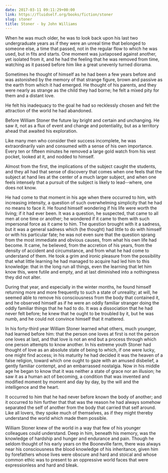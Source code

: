 ```yaml
---
date: 2017-03-11 09:11:29+00:00
link: https://fluidself.org/books/fiction/stoner
slug: stoner
title: Stoner - by John Williams
---
```


When he was much older, he was to look back upon his last two undergraduate years as if they were an unreal time that belonged to someone else, a time that passed, not in the regular flow to which he was used, but in fits and starts. One moment was juxtaposed against another, yet isolated from it, and he had the feeling that he was removed from time, watching as it passed before him like a great unevenly turned diorama.

Sometimes he thought of himself as he had been a few years before and was astonished by the memory of that strange figure, brown and passive as the earth from which it had emerged. He thought of his parents, and they were nearly as strange as the child they had borne; he felt a mixed pity for them and a distant love.

He felt his inadequacy to the goal he had so recklessly chosen and felt the attraction of the world he had abandoned.

Before William Stoner the future lay bright and certain and unchanging. He saw it, not as a flux of event and change and potentiality, but as a territory ahead that awaited his exploration.

Like many men who consider their success incomplete, he was extraordinarily vain and consumed with a sense of his own importance. Every ten or fifteen minutes he removed a large gold watch from his vest pocket, looked at it, and nodded to himself.

Almost from the first, the implications of the subject caught the students, and they all had that sense of discovery that comes when one feels that the subject at hand lies at the center of a much larger subject, and when one feels intensely that a pursuit of the subject is likely to lead--where, one does not know.

He had come to that moment in his age when there occurred to him, with increasing intensity, a question of such overwhelming simplicity that he had no means to face it. He found himself wondering if his life were worth the living; if it had ever been. It was a question, he suspected, that came to all men at one time or another; he wondered if it came to them with such impersonal force as it came to him. The question brought with it a sadness, but it was a general sadness which (he thought) had little to do with himself or with his particular fate; he was not even sure that the question sprang from the most immediate and obvious causes, from what his own life had become. It came, he believed, from the accretion of his years, from the density of accident and circumstance, and from what he had come to understand of them. He took a grim and ironic pleasure from the possibility that what little learning he had managed to acquire had led him to this knowledge: that in the long run all things, even the learning that let him know this, were futile and empty, and at last diminished into a nothingness they did not alter.

During that year, and especially in the winter months, he found himself returning more and more frequently to such a state of unreality; at will, he seemed able to remove his consciousness from the body that contained it, and he observed himself as if he were an oddly familiar stranger doing the oddly familiar things that he had to do. It was a dissociation that he had never felt before; he knew that he ought to be troubled by it, but he was numb, and he could not convince himself that it mattered.

In his forty-third year William Stoner learned what others, much younger, had learned before him: that the person one loves at first is not the person one loves at last, and that love is not an end but a process through which one person attempts to know another. In his extreme youth Stoner had thought of love as an absolute state of being to which, if one were lucky, one might find access; in his maturity he had decided it was the heaven of a false religion, toward which one ought to gaze with an amused disbelief, a gently familiar contempt, and an embarrassed nostalgia. Now in his middle age he began to know that it was neither a state of grace nor an illusion; he saw it as a human act of becoming, a condition that was invented and modified moment by moment and day by day, by the will and the intelligence and the heart.

It occurred to him that he had never before known the body of another; and it occurred to him further that that was the reason he had always somehow separated the self of another from the body that carried that self around. Like all lovers, they spoke much of themselves, as if they might thereby understand the world which made them possible.

William Stoner knew of the world in a way that few of his younger colleagues could understand. Deep in him, beneath his memory, was the knowledge of hardship and hunger and endurance and pain. Though he seldom thought of his early years on the Booneville farm, there was always near his consciousness the blood knowledge of his inheritance, given him by forefathers whose lives were obscure and hard and stoical and whose common ethic was to present to an oppressive world faces that were expressionless and hard and bleak.
